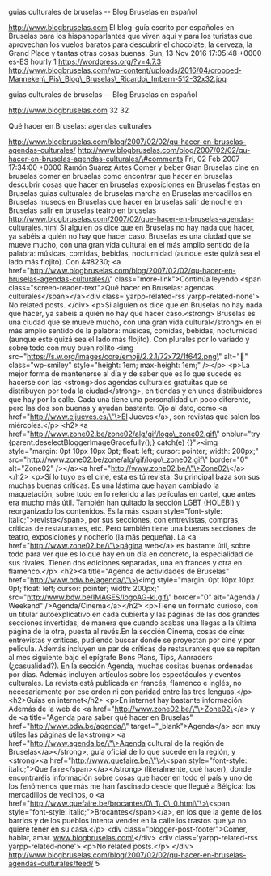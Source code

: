 guias culturales de bruselas -- Blog Bruselas en español

http://www.blogbruselas.com El blog-guía escrito por españoles en
Bruselas para los hispanoparlantes que viven aquí y para los turistas
que aprovechan los vuelos baratos para descubrir el chocolate, la
cerveza, la Grand Place y tantas otras cosas buenas. Sun, 13 Nov 2016
17:05:48 +0000 es-ES hourly 1 https://wordpress.org/?v=4.7.3
http://www.blogbruselas.com/wp-content/uploads/2016/04/cropped-Manneken\_Pis\_Blog\_Bruselas\_Ricardo\_Imbern-512-32x32.jpg

guias culturales de bruselas -- Blog Bruselas en español

http://www.blogbruselas.com 32 32

Qué hacer en Bruselas: agendas culturales

http://www.blogbruselas.com/blog/2007/02/02/qu-hacer-en-bruselas-agendas-culturales/
http://www.blogbruselas.com/blog/2007/02/02/qu-hacer-en-bruselas-agendas-culturales/\#comments
Fri, 02 Feb 2007 17:34:00 +0000 Ramón Suárez Artes Comer y beber Gran
Bruselas cine en bruselas comer en bruselas como encontrar que hacer en
bruselas descubrir cosas que hacer en bruselas exposiciones en Bruselas
fiestas en Bruselas guias culturales de bruselas marcha en Bruselas
mercadillos en Bruselas museos en Bruselas que hacer en bruselas salir
de noche en Bruselas salir en bruselas teatro en bruselas
http://www.blogbruselas.com/2007/02/que-hacer-en-bruselas-agendas-culturales.html
Si alguien os dice que en Bruselas no hay nada que hacer, ya sabéis a
quién no hay que hacer caso. Bruselas es una ciudad que se mueve mucho,
con una gran vida cultural en el más amplio sentido de la palabra:
músicas, comidas, bebidas, nocturnidad (aunque este quizá sea el lado
más flojito). Con &\#8230; \<a
href=\"http://www.blogbruselas.com/blog/2007/02/02/qu-hacer-en-bruselas-agendas-culturales/\"
class=\"more-link\"\>Continúa leyendo \<span
class=\"screen-reader-text\"\>Qué hacer en Bruselas: agendas
culturales\</span\>\</a\>\<div class=\'yarpp-related-rss
yarpp-related-none\'\> No related posts. \</div\> \<p\>Si alguien os
dice que en Bruselas no hay nada que hacer, ya sabéis a quién no hay que
hacer caso.\<strong\> Bruselas es una ciudad que se mueve mucho, con una
gran vida cultural\</strong\> en el más amplio sentido de la palabra:
músicas, comidas, bebidas, nocturnidad (aunque este quizá sea el lado
más flojito). Con plurales por lo variado y sobre todo con muy buen
rollito \<img
src=\"https://s.w.org/images/core/emoji/2.2.1/72x72/1f642.png\"
alt=\"🙂\" class=\"wp-smiley\" style=\"height: 1em; max-height: 1em;\"
/\>\</p\> \<p\>La mejor forma de mantenerse al día y de saber que es lo
que sucede es hacerse con las \<strong\>dos agendas culturales gratuitas
que se distribuyen por toda la ciudad\</strong\>, en tiendas y en unos
distribuidores que hay por la calle. Cada una tiene una personalidad un
poco diferente, pero las dos son buenas y ayudan bastante. Ojo al dato,
como \<a href=\"http://www.eljueves.es/\"\>El Jueves\</a\>, son revistas
que salen los miércoles.\</p\> \<h2\>\<a
href=\"http://www.zone02.be/zone02/alg/gif/logo\_zone02.gif\"
onblur=\"try {parent.deselectBloggerImageGracefully();} catch(e)
{}\"\>\<img style=\"margin: 0pt 10px 10px 0pt; float: left; cursor:
pointer; width: 200px;\"
src=\"http://www.zone02.be/zone/alg/gif/logo\_zone02.gif\" border=\"0\"
alt=\"Zone02\" /\>\</a\>\<a
href=\"http://www.zone02.be/\"\>Zone02\</a\>\</h2\> \<p\>Sí lo tuyo es
el cine, esta es tú revista. Su principal baza son sus muchas buenas
críticas. Es una lástima que hayan cambiado la maquetación, sobre todo
en lo referido a las películas en cartel, que antes era mucho más útil.
También han quitado la sección LGBT (HOLEBI) y reorganizado los
contenidos. Es la más \<span style=\"font-style:
italic;\"\>revista\</span\>, por sus secciones, con entrevistas,
compras, críticas de restaurantes, etc. Pero también tiene una buenas
secciones de teatro, exposiciones y nocherío (la más pequeña). La \<a
href=\"http://www.zone02.be/\"\>página web\</a\> es bastante útil, sobre
todo para ver que es lo que hay en un día en concreto, la especialidad
de sus rivales. Tienen dos ediciones separadas, una en francés y otra en
flamenco.\</p\> \<h2\>\<a title=\"Agenda de actividades de Bruselas\"
href=\"http://www.bdw.be/agenda/\"\>\<img style=\"margin: 0pt 10px 10px
0pt; float: left; cursor: pointer; width: 200px;\"
src=\"http://www.bdw.be/IMAGES/logoAG-kl.gif\" border=\"0\" alt=\"Agenda
/ Weekend\" /\>Agenda/Cinema\</a\>\</h2\> \<p\>Tiene un formato curioso,
con un titular autoexplicativo en cada cubierta y las páginas de las dos
grandes secciones invertidas, de manera que cuando acabas una llegas a
la última página de la otra, puesta al revés.En la sección Cinema, cosas
de cine: entrevistas y críticas, pudiendo buscar donde se proyectan por
cine y por película. Además incluyen un par de críticas de restaurantes
que se repiten al mes siguiente bajo el epígrafe Bons Plans, Tips,
Aanraders (¿casualidad?). En la sección Agenda, muchas cositas buenas
ordenadas por días. Además incluyen artículos sobre los espectáculos y
eventos culturales. La revista está publicada en francés, flamenco e
inglés, no necesariamente por ese orden ni con paridad entre las tres
lenguas.\</p\> \<h2\>Guías en internet\</h2\> \<p\>En internet hay
bastante información. Además de la web de \<a
href=\"http://www.zone02.be/\"\>Zone02\</a\> y de \<a title=\"Agenda
para saber qué hacer en Bruselas\" href=\"http://www.bdw.be/agenda/\"
target=\"\_blank\"\>Agenda\</a\> son muy útiles las páginas de
la\<strong\> \<a href=\"http://www.agenda.be/\"\>Agenda cultural de la
región de Bruselas\</a\>\</strong\>, guía oficial de lo que sucede en la
región, y \<strong\>\<a href=\"http://www.quefaire.be/\"\>\<span
style=\"font-style: italic;\"\>Que faire\</span\>\</a\>\</strong\>
(literalmente, qué hacer), donde encontraréis información sobre cosas
que hacer en todo el país y uno de los fenómenos que más me han
fascinado desde que llegué a Bélgica: los mercadillos de vecinos, o \<a
href=\"http://www.quefaire.be/brocantes/0\_1\_0\_0.html\"\>\<span
style=\"font-style: italic;\"\>Brocantes\</span\>\</a\>, en los que la
gente de los barrios y de los pueblos intenta vender en la calle los
trastos que ya no quiere tener en su casa.\</p\> \<div
class=\"blogger-post-footer\"\>Comer, hablar, amar.
www.blogbruselas.com\</div\> \<div class=\'yarpp-related-rss
yarpp-related-none\'\> \<p\>No related posts.\</p\> \</div\>
http://www.blogbruselas.com/blog/2007/02/02/qu-hacer-en-bruselas-agendas-culturales/feed/
5
